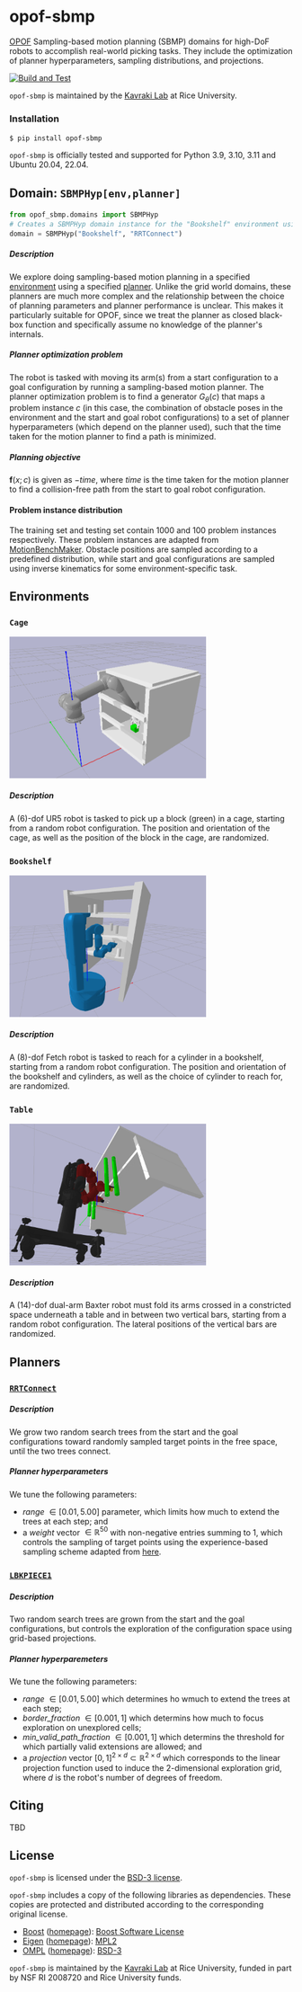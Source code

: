# opof-sbmp

[OPOF](https://github.com/opoframework/opof) Sampling-based motion planning (SBMP) domains for high-DoF robots to accomplish real-world picking tasks. They include the optimization of planner hyperparameters, sampling distributions, and projections.

[![Build and Test](https://github.com/opoframework/opof-sbmp/actions/workflows/build_and_test.yml/badge.svg)](https://github.com/opoframework/opof-sbmp/actions/workflows/build_and_test.yml)

`opof-sbmp` is maintained by the [Kavraki Lab](https://www.kavrakilab.org/) at Rice University.

### Installation
```console
$ pip install opof-sbmp
```

`opof-sbmp` is officially tested and supported for Python 3.9, 3.10, 3.11 and Ubuntu 20.04, 22.04.

## Domain: `SBMPHyp[env,planner]`

```python
from opof_sbmp.domains import SBMPHyp
# Creates a SBMPHyp domain instance for the "Bookshelf" environment using the "RRTConnect" planner.
domain = SBMPHyp("Bookshelf", "RRTConnect") 
```

##### Description
We explore doing sampling-based motion planning in a specified [environment](#environments) using a specified [planner](#planners). 
Unlike the grid world domains, these planners are much more complex and the relationship between the choice of planning parameters and planner performance is unclear. 
This makes it particularly suitable for OPOF, since we treat the planner as closed black-box function and specifically assume no knowledge of the planner's internals.

##### Planner optimization problem
The robot is tasked with moving its arm(s) from a start configuration to a goal configuration by running a sampling-based motion planner. 
The planner optimization problem is to find a generator $G_\theta(c)$ that maps a problem instance $c$ 
(in this case, the combination of obstacle poses in the environment and the start and goal robot configurations) to a set of planner hyperparameters 
(which depend on the planner used), such that the time taken for the motion planner to find a path is minimized. 

##### Planning objective
$\boldsymbol{f}(x; c)$ is given as $-time$, where $time$ is the time taken for the motion planner to find a collision-free path 
from the start to goal robot configuration. 

#### Problem instance distribution
The training set and testing set contain $1000$ and $100$ problem instances respectively. 
These problem instances are adapted from [MotionBenchMaker](https://github.com/KavrakiLab/motion_bench_maker). 
Obstacle positions are sampled according to a predefined distribution, 
while start and goal configurations are sampled using inverse kinematics for some environment-specific task.

## Environments

### `Cage`

<p align="left">
    <img src="https://github.com/opoframework/opof-sbmp/blob/master/docs/_static/cage_goal.png?raw=true" width="350px"/>
</p>

##### Description
A \(6\)-dof UR5 robot is tasked to pick up a block (green) in a cage, starting from a random robot configuration. 
The position and orientation of the cage, as well as the position of the block in the cage, are randomized. 

### `Bookshelf`

<p align="left">
    <img src="https://github.com/opoframework/opof-sbmp/blob/master/docs/_static/bookshelf_goal.png?raw=true" width="350px"/>
</p>

##### Description
A \(8\)-dof Fetch robot is tasked to reach for a cylinder in a bookshelf, starting from a random robot configuration. 
The position and orientation of the bookshelf and cylinders, as well as the choice of cylinder to reach for, are randomized. 

### `Table`

<p align="left">
    <img src="https://github.com/opoframework/opof-sbmp/blob/master/docs/_static/table_goal.png?raw=true" width="350px"/>
</p>

##### Description
A \(14\)-dof dual-arm Baxter robot must fold its arms crossed in a constricted space underneath a table and in between two vertical bars, 
starting from a random robot configuration. The lateral positions of the vertical bars are randomized.

## Planners

### [`RRTConnect`](https://ompl.kavrakilab.org/classompl_1_1geometric_1_1RRTConnect.html#gRRTC)

##### Description
We grow two random search trees from the start and the goal configurations toward randomly sampled target points in the free space, until the two trees connect. 

##### Planner hyperparameters
We tune the following parameters: 
- _range_ $\in [0.01, 5.00]$ parameter, which limits how much to extend the trees at each step; and
- a _weight_ vector $\in \mathbb{R}^{50}$ with non-negative entries summing to $1$, which controls the sampling of target points using the experience-based sampling scheme adapted from [here](https://ieeexplore.ieee.org/abstract/document/9832486).

### [`LBKPIECE1`](https://ompl.kavrakilab.org/classompl_1_1geometric_1_1LBKPIECE1.html#gLBKPIECE1)

##### Description
Two random search trees are grown from the start and the goal configurations, but controls the exploration of the configuration space using grid-based projections. 

##### Planner hyperparemeters
We tune the following parameters: 
- _range_ $\in [0.01, 5.00]$ which determines ho wmuch to extend the trees at each step; 
- _border_fraction_ $\in [0.001, 1]$ which determins how much to focus exploration on unexplored cells; 
- _min_valid_path_fraction_ $\in [0.001, 1]$ which determins the threshold for which partially valid extensions are allowed; and
- a _projection_ vector $[0, 1]^{2 \times d} \subset \mathbb{R}^{2 \times d}$ which corresponds to the linear projection function used to induce the 2-dimensional exploration grid, where $d$ is the robot's number of degrees of freedom. 

####

## Citing

TBD

## License

`opof-sbmp` is licensed under the [BSD-3 license](https://github.com/opoframework/opof-sbmp/blob/master/LICENSE.md).

`opof-sbmp` includes a copy of the following libraries as dependencies. These copies are protected and distributed according to the corresponding original license.
- [Boost](https://github.com/opoframework/opof-sbmp/tree/master/ompl_core/boost) ([homepage](https://github.com/boostorg/boost)): [Boost Software License](https://github.com/opoframework/opof-sbmp/tree/master/ompl_core/boost/LICENSE)
- [Eigen](https://github.com/opoframework/opof-sbmp/tree/master/ompl_core/Eigen) ([homepage](https://github.com/bolderflight/eigen)): [MPL2](https://github.com/opoframework/opof-sbmp/tree/master/ompl_core/Eigen/LICENSE)
- [OMPL](https://github.com/opoframework/opof-sbmp/tree/master/ompl_core/ompl) ([homepage](https://github.com/ompl/ompl)): [BSD-3](https://github.com/opoframework/opof-sbmp/tree/master/ompl_core/ompl/LICENSE)

`opof-sbmp` is maintained by the [Kavraki Lab](https://www.kavrakilab.org/) at Rice University, funded in part by NSF RI 2008720 and Rice University funds.
